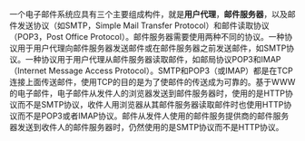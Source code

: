 一个电子邮件系统应具有三个主要组成构件，就是**用户代理**，**邮件服务器**，以及邮件发送协议（如SMTP，Simple Mail Transfer Protocol）和邮件读取协议（POP3，Post Office Protocol）。邮件服务器需要使用两种不同的协议。一种协议用于用户代理向邮件服务器发送邮件或在邮件服务器之前发送邮件，如SMTP协议。一种协议用于用户代理从邮件服务器读取邮件，如邮局协议POP3和IMAP（Internet Message Access Protocol）。SMTP和POP3（或IMAP）都是在TCP连接上面传送邮件，使用TCP的目的是为了使邮件的传送成为可靠的。基于WWW的电子邮件，电子邮件从发件人的浏览器发送到邮件服务器时，使用的是HTTP协议而不是SMTP协议，收件人用浏览器从其邮件服务器读取邮件时也使用HTTP协议而不是POP3或者IMAP协议。邮件从发件人使用的邮件服务提供商的邮件服务器发送到收件人的邮件服务器时，仍然使用的是SMTP协议而不是HTTP协议。